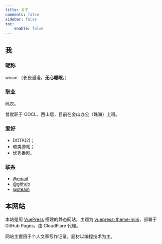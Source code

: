 ```yaml
---
title: 关于
comments: false
sidebar: false
toc:
    enable: false
---
```


## 我

### 昵称

wxsm （长夜漫漫，**无心睡眠**。）

### 职业

码农。

曾就职于 OOCL、西山居，目前在金山办公（珠海）上班。

### 爱好

* DOTA(2)；
* 魂类游戏；
* 优秀番剧。

### 联系

* [@email](http://mail.qq.com/cgi-bin/qm_share?t=qm_mailme&email=hfL99uj2xePq-ejk7Omr5uro)
* [@github](https://github.com/wxsms)
* [@steam](https://steamcommunity.com/id/wxsm)

## 本网站

本站是用 [VuePress](https://vuepress.vuejs.org) 搭建的静态网站，主题为 [vuepress-theme-mini](https://github.com/wxsms/vuepress-theme-mini)，部署于 GitHub Pages，由 CloudFlare 代理。

网站主要用于个人文章写作记录，题材以编程技术为主。
